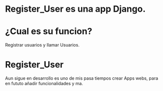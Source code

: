# Register_User es una app Django.

# ¿Cual es su funcion?
Registrar usuarios y llamar Usuarios.

# Register_User
Aun sigue en desarrollo es uno de mis pasa tiempos crear Apps webs,
para en fututo añadir funcionalidades y ma.

